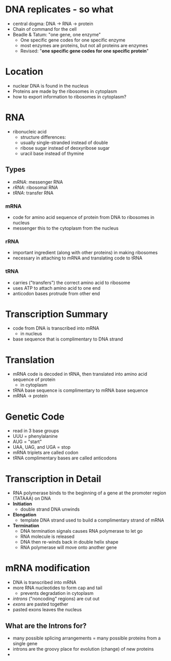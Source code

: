 # DNA replicates - so what
- central dogma: DNA -> RNA -> protein 
- Chain of command for the cell
- Beadle & Tatum: "one gene, one enzyme" 
	- One specific gene codes for one specific enzyme
	- most enzymes are proteins, but not all proteins are enzymes
	- Revised: "**one specific gene codes for one specific protein**"
# Location 
- nuclear DNA is found in the nucleus
- Proteins are made by the ribosomes in cytoplasm
- how to export information to ribosomes in cytoplasm? 
# RNA 
- ribonucleic acid 
	- structure differences: 
	- usually single-stranded instead of double
	- ribose sugar instead of deoxyribose sugar
	- uracil base instead of thymine 
## Types
- *mRNA*: messenger RNA
- *rRNA*: ribosomal RNA 
- *tRNA*: transfer RNA 
### mRNA 
- code for amino acid sequence of protein from DNA to ribosomes in nucleus
- messenger this to the cytoplasm from the nucleus 
### rRNA 
- important ingredient (along with other proteins) in making ribosomes
- necessary in attaching to mRNA and translating code to tRNA 
### tRNA 
- carries ("transfers") the correct amino acid to ribosome 
- uses ATP to attach amino acid to one end
- anticodon bases protrude from other end 
# Transcription Summary
- code from DNA is transcribed into mRNA
	- in nucleus
- base sequence that is complimentary to DNA strand 
# Translation
- mRNA code is decoded in tRNA, then translated into amino acid sequence of protein
	- in cytoplasm 
- tRNA base sequence is complimentary to mRNA base sequence 
- mRNA -> protein

# Genetic Code 
- read in 3 base groups
- UUU = phenylalanine
- AUG = "start"
- UAA, UAG, and UGA = stop
- mRNA triplets are called codon
- tRNA complimentary bases are called anticodons
# Transcription in Detail
- RNA polymerase binds to the beginning of a gene at the promoter region (TATAAA) on DNA
- **Initiation** 
	- double strand DNA unwinds
- **Elongation**
	- template DNA strand used to build a complimentary strand of mRNA
- **Termination**
	- DNA termination signals causes RNA polymerase to let go
	- RNA molecule is released
	- DNA then re-winds back in double helix shape
	- RNA polymerase will move onto another gene 
# mRNA modification
- DNA is transcribed into mRNA
- more RNA nucleotides to form cap and tail 
	- prevents degradation in cytoplasm 
- *introns* ("noncoding" regions) are cut out 
- *exons* are pasted together 
- pasted exons leaves the nucleus 
## What are the Introns for?
- many possible splicing arrangements = many possible proteins from a single gene
- introns are the groovy place for evolution (change) of new proteins 
- 